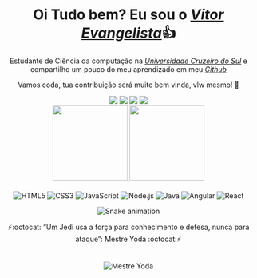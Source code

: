 <div>
  <h1 align="center">Oi Tudo bem? Eu sou o <a href="https://www.linkedin.com/in/vitor-evangelista-552b82193/"><i>Vitor Evangelista</i></a>👍</h1>
  <p align="center">Estudante de Ciência da computação na <a href="https://www.cruzeirodosul.edu.br/"><i>Universidade Cruzeiro do Sul</i></a> e compartilho um pouco do meu aprendizado em meu <a href="https://github.com/VITORSE"><i>Github</i></a>
  <a align="rigth"  href="https://github.com/VITORSE" >
  </a><br>
  <p align="center">Vamos coda, tua contribuição será muito bem vinda, vlw mesmo! 🤝 </h2>
</div>


<div align="center">
<a href="https://www.linkedin.com/in/vitor-evangelista-552b82193/" target="_blank"><img src="https://img.shields.io/badge/-LinkedIn-%230077B5?style=for-the-badge&logo=linkedin&logoColor=white" target="_blank"></a> 
  <a href="mailto:vitorevangelista2009@hotmail.com"><img src="https://img.shields.io/badge/-Gmail-%23333?style=for-the-badge&logo=gmail&logoColor=white" target="_blank"></a>
  <a href="" target="_blank"><img src="https://img.shields.io/badge/Discord-7289DA?style=for-the-badge&logo=discord&logoColor=white" target="_blank"></a>
  <a href= target="_blank"><img src="https://img.shields.io/badge/-Instagram-%23E4405F?style=for-the-badge&logo=instagram&logoColor=white" target="_blank"></a>
</div>

<div align="center">
  <a href="https://github.com/VITORSE">
    <img height="150em" src="https://github-readme-stats.vercel.app/api?username=VITORSE&count_private=true&include_all_commits=true&show_icons=true&theme=dracula&hide_border=false&show_owner=true"/>
    <img height="150em" src="https://github-readme-stats.vercel.app/api/top-langs/?username=duribeiro&theme=dracula&hide_border=false&&layout=compact"/>
  </a>
</div>

<div align="center" valign="top"><br>
 <img align="center"alt="HTML5"src="https://img.shields.io/badge/HTML5-E34F26?style=for-the-badge&logo=html5&logoColor=white"/>
  <img align="center"alt="CSS3"src="https://img.shields.io/badge/CSS3-1572B6?style=for-the-badge&logo=css3&logoColor=white"/>
  <img align="center"alt="JavaScript"src="https://img.shields.io/badge/JavaScript-323330?style=for-the-badge&logo=javascript&logoColor=F7DF1E"/>
  <img align="center"alt="Node.js"src="https://img.shields.io/badge/Node.js-43853D?style=for-the-badge&logo=node.js&logoColor=white"/>
  <img align="center"alt="Java"src="https://img.shields.io/badge/Java-ED8B00?style=for-the-badge&logo=java&logoColor=white"/>
  <img align="center"alt="Angular"src="https://img.shields.io/badge/Angular-DD0031?style=for-the-badge&logo=angular&logoColor=white"/>
  <img align="center"alt="React"src="https://img.shields.io/badge/React-20232A?style=for-the-badge&logo=react&logoColor=61DAFB"/>
</div>
 
<div align="center">
  
  ![Snake animation](https://github.com/danielbped/danielbped/blob/output/github-contribution-grid-snake.svg)
  
</div>

<div align="center">
  <p>⚡:octocat: “Um Jedi usa a força para conhecimento e defesa, nunca para ataque”: Mestre Yoda :octocat:⚡</p><br>
  <img align="center"alt=" Mestre Yoda"src="https://c.tenor.com/BuV2Bc5APL4AAAAd/star-wars-cgi-effects.gif"/>
</div>

